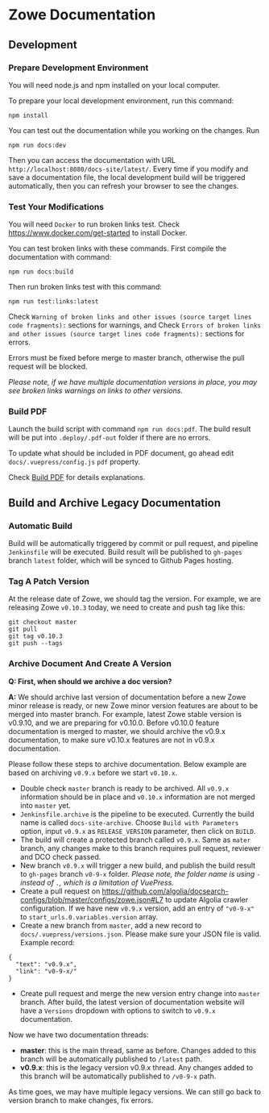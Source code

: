 # Zowe Documentation

## Development

### Prepare Development Environment

You will need node.js and npm installed on your local computer.

To prepare your local development environment, run this command:

```
npm install
```

You can test out the documentation while you working on the changes. Run

```
npm run docs:dev
```

Then you can access the documentation with URL `http://localhost:8080/docs-site/latest/`. Every time if you modify and save a documentation file, the local development build will be triggered automatically, then you can refresh your browser to see the changes.

### Test Your Modifications

You will need `Docker` to run broken links test. Check https://www.docker.com/get-started to install Docker.

You can test broken links with these commands. First compile the documentation with command:

```
npm run docs:build
```

Then run broken links test with this command:

```
npm run test:links:latest
```

Check `Warning of broken links and other issues (source target lines code fragments):` sections for warnings, and Check `Errors of broken links and other issues (source target lines code fragments):` sections for errors.

Errors must be fixed before merge to master branch, otherwise the pull request will be blocked.

_Please note, if we have multiple documentation versions in place, you may see broken links warnings on links to other versions._

### Build PDF

Launch the build script with command `npm run docs:pdf`. The build result will be put into `.deploy/.pdf-out` folder if there are no errors.

To update what should be included in PDF document, go ahead edit `docs/.vuepress/config.js` `pdf` property.

Check [Build PDF](docs/.pdf/README.md) for details explanations.

## Build and Archive Legacy Documentation

### Automatic Build

Build will be automatically triggered by commit or pull request, and pipeline `Jenkinsfile` will be executed. Build result will be published to `gh-pages` branch `latest` folder, which will be synced to Github Pages hosting.

### Tag A Patch Version

At the release date of Zowe, we should tag the version. For example, we are releasing Zowe `v0.10.3` today, we need to create and push tag like this:

```
git checkout master
git pull
git tag v0.10.3
git push --tags
```

### Archive Document And Create A Version

**Q: First, when should we archive a doc version?**

**A:** We should archive last version of documentation before a new Zowe minor release is ready, or new Zowe minor version features are about to be merged into master branch. For example, latest Zowe stable version is v0.9.10, and we are preparing for v0.10.0. Before v0.10.0 feature documentation is merged to master, we should archive the v0.9.x documentation, to make sure v0.10.x features are not in v0.9.x documentation.

Please follow these steps to archive documentation. Below example are based on archiving `v0.9.x` before we start `v0.10.x`.

- Double check `master` branch is ready to be archived. All `v0.9.x` information should be in place and `v0.10.x` information are not merged into `master` yet.
- `Jenkinsfile.archive` is the pipeline to be executed. Currently the build name is called `docs-site-archive`. Choose `Build with Parameters` option, input `v0.9.x` as `RELEASE_VERSION` parameter, then click on `BUILD`.
- The build will create a protected branch called `v0.9.x`. Same as `mater` branch, any changes make to this branch requires pull request, reviewer and DCO check passed.
- New branch `v0.9.x` will trigger a new build, and publish the build result to `gh-pages` branch `v0-9-x` folder. _Please note, the folder name is using `-` instead of `.`, which is a limitation of VuePress._
- Create a pull request on https://github.com/algolia/docsearch-configs/blob/master/configs/zowe.json#L7 to update Algolia crawler configuration. If we have new `v0.9.x` version, add an entry of `"v0-9-x"` to `start_urls.0.variables.version` array.
- Create a new branch from `master`, add a new record to `docs/.vuepress/versions.json`. Please make sure your JSON file is valid. Example record:

```
{
  "text": "v0.9.x",
  "link": "v0-9-x/"
}
```
- Create pull request and merge the new version entry change into `master` branch. After build, the latest version of documentation website will have a `Versions` dropdown with options to switch to `v0.9.x` documentation.

Now we have two documentation threads:

- **master**: this is the main thread, same as before. Changes added to this branch will be automatically published to `/latest` path.
- **v0.9.x**: this is the legacy version v0.9.x thread. Any changes added to this branch will be automatically published to `/v0-9-x` path.

As time goes, we may have multiple legacy versions. We can still go back to version branch to make changes, fix errors.
